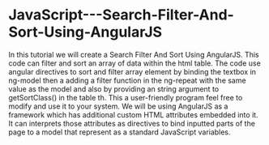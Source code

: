 # JavaScript---Search-Filter-And-Sort-Using-AngularJS
In this tutorial we will create a Search Filter And Sort Using AngularJS. This code can filter and sort an array of data within the html table. The code use angular directives to sort and filter array element by binding the textbox in ng-model then a adding a filter function in the ng-repeat with the same value as the model and also by providing an string argument to getSortClass() in the table th. This a user-friendly program feel free to modify and use it to your system.  We will be using AngularJS as a framework which has additional custom HTML attributes embedded into it. It can interprets those attributes as directives to bind inputted parts of the page to a model that represent as a standard JavaScript variables.

